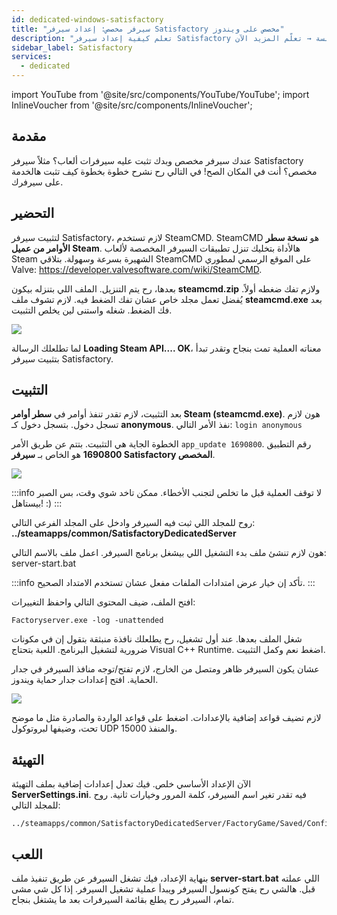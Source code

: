 ```yaml
---
id: dedicated-windows-satisfactory
title: "سيرفر مخصص: إعداد سيرفر Satisfactory مخصص على ويندوز"
description: "تعلم كيفية إعداد سيرفر Satisfactory مخصص على سيرفرك لتجربة لعب وإدارة سلسة → تعلّم المزيد الآن"
sidebar_label: Satisfactory
services:
  - dedicated
---
```


import YouTube from '@site/src/components/YouTube/YouTube';
import InlineVoucher from '@site/src/components/InlineVoucher';

## مقدمة
عندك سيرفر مخصص وبدك تثبت عليه سيرفرات ألعاب؟ مثلاً سيرفر Satisfactory مخصص؟ أنت في المكان الصح! في التالي رح نشرح خطوة بخطوة كيف تثبت هالخدمة على سيرفرك.

<YouTube videoId="rqtQJa_awGw" imageSrc="https://screensaver01.zap-hosting.com/index.php/s/gp82J4xr9T5Y969/preview" title="إعداد سيرفر Satisfactory مخصص على VPS ويندوز" description="حسّ حالك بتفهم أحسن لما تشوف الأشياء عم تشتغل؟ عنا الفيديو المناسب إلك! غطس معنا بالفيديو اللي بيشرح كل شي بطريقة سهلة. سواء كنت مستعجل أو بتحب تستوعب المعلومات بأكثر طريقة ممتعة!"/>

<InlineVoucher />

## التحضير

لتثبيت سيرفر Satisfactory، لازم تستخدم SteamCMD. SteamCMD هو **نسخة سطر الأوامر من عميل Steam**. هالأداة بتخليك تنزل تطبيقات السيرفر المخصصة لألعاب Steam الشهيرة بسرعة وسهولة. بتلاقي SteamCMD على الموقع الرسمي لمطوري Valve: https://developer.valvesoftware.com/wiki/SteamCMD.

بعدها، رح يتم التنزيل. الملف اللي بتنزله بيكون **steamcmd.zip** ولازم تفك ضغطه أولاً. يُفضل تعمل مجلد خاص عشان تفك الضغط فيه. لازم تشوف ملف **steamcmd.exe** بعد فك الضغط. شغله واستنى لين يخلص التثبيت.

![](https://screensaver01.zap-hosting.com/index.php/s/9EaPpm3NWadXTx5/preview)

لما تطلعلك الرسالة **Loading Steam API.... OK**، معناته العملية تمت بنجاح وتقدر تبدأ بتثبيت سيرفر Satisfactory.



## التثبيت

بعد التثبيت، لازم تقدر تنفذ أوامر في **سطر أوامر Steam (steamcmd.exe)**. هون لازم تسجل دخول. بتسجل دخول كـ **anonymous**. نفذ الأمر التالي: `login anonymous`

الخطوة الجاية هي التثبيت. بتتم عن طريق الأمر `app_update 1690800`. رقم التطبيق **1690800** هو الخاص بـ **سيرفر Satisfactory المخصص**.

![](https://screensaver01.zap-hosting.com/index.php/s/KtzJ3AaYJk7BJEt/preview)



:::info
لا توقف العملية قبل ما تخلص لتجنب الأخطاء. ممكن تاخد شوي وقت، بس الصبر بيستاهل! :)
:::



روح للمجلد اللي ثبت فيه السيرفر وادخل على المجلد الفرعي التالي: **../steamapps/common/SatisfactoryDedicatedServer**

هون لازم تنشئ ملف بدء التشغيل اللي بيشغل برنامج السيرفر. اعمل ملف بالاسم التالي: server-start.bat

:::info
تأكد إن خيار عرض امتدادات الملفات مفعل عشان تستخدم الامتداد الصحيح.
:::

افتح الملف، ضيف المحتوى التالي واحفظ التغييرات:

```
Factoryserver.exe -log -unattended
```



شغل الملف بعدها. عند أول تشغيل، رح يطلعلك نافذة منبثقة بتقول إن في مكونات ضرورية لتشغيل البرنامج. اللعبة بتحتاج Visual C++ Runtime. اضغط نعم وكمل التثبيت.

عشان يكون السيرفر ظاهر ومتصل من الخارج، لازم تفتح/توجه منافذ السيرفر في جدار الحماية. افتح إعدادات جدار حماية ويندوز.

![](https://screensaver01.zap-hosting.com/index.php/s/dy6AwJsT8XBpdXr/preview)


لازم تضيف قواعد إضافية بالإعدادات. اضغط على قواعد الواردة والصادرة مثل ما موضح تحت، وضيفها لبروتوكول UDP والمنفذ 15000.



## التهيئة

الآن الإعداد الأساسي خلص. فيك تعدل إعدادات إضافية بملف التهيئة **ServerSettings.ini**. فيه تقدر تغير اسم السيرفر، كلمة المرور وخيارات ثانية. روح للمجلد التالي:

```
../steamapps/common/SatisfactoryDedicatedServer/FactoryGame/Saved/Config/WindowsServer/
```



## اللعب

بنهاية الإعداد، فيك تشغل السيرفر عن طريق تنفيذ ملف **server-start.bat** اللي عملته قبل. هالشي رح يفتح كونسول السيرفر ويبدأ عملية تشغيل السيرفر. إذا كل شي مشى تمام، السيرفر رح يطلع بقائمة السيرفرات بعد ما يشتغل بنجاح.


<InlineVoucher />